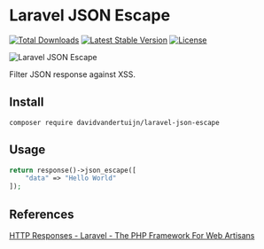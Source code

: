 # Laravel JSON Escape

<a href="https://packagist.org/packages/davidvandertuijn/laravel-json-escape"><img src="https://poser.pugx.org/davidvandertuijn/laravel-json-escape/d/total.svg" alt="Total Downloads"></a>
<a href="https://packagist.org/packages/davidvandertuijn/laravel-json-escape"><img src="https://poser.pugx.org/davidvandertuijn/laravel-json-escape/v/stable.svg" alt="Latest Stable Version"></a>
<a href="https://packagist.org/packages/davidvandertuijn/laravel-json-escape"><img src="https://poser.pugx.org/davidvandertuijn/laravel-json-escape/license.svg" alt="License"></a>

![Laravel JSON Escape](https://cdn.davidvandertuijn.nl/github/laravel-json-escape.png)

Filter JSON response against XSS.

## Install

```
composer require davidvandertuijn/laravel-json-escape
```

## Usage

```php
return response()->json_escape([
    "data" => "Hello World"
]);
```

## References

<a href="https://laravel.com/docs/9.x/responses#json-responses">HTTP Responses - Laravel - The PHP Framework For Web Artisans</a>
